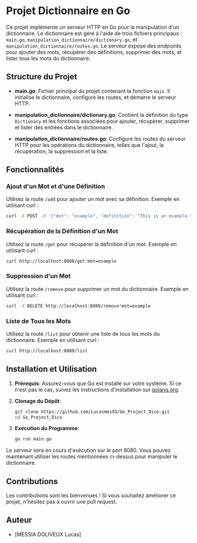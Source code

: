 # Projet Dictionnaire en Go

Ce projet implémente un serveur HTTP en Go pour la manipulation d'un dictionnaire. Le dictionnaire est géré à l'aide de trois fichiers principaux : `main.go`, `manipulation_dictionnaire/dictionary.go`, et `manipulation_dictionnaire/routes.go`. Le serveur expose des endpoints pour ajouter des mots, récupérer des définitions, supprimer des mots, et lister tous les mots du dictionnaire.

## Structure du Projet

- **main.go**: Fichier principal du projet contenant la fonction `main`. Il initialise le dictionnaire, configure les routes, et démarre le serveur HTTP.

- **manipulation_dictionnaire/dictionary.go**: Contient la définition du type `Dictionary` et les fonctions associées pour ajouter, récupérer, supprimer et lister des entrées dans le dictionnaire.

- **manipulation_dictionnaire/routes.go**: Configure les routes du serveur HTTP pour les opérations du dictionnaire, telles que l'ajout, la récupération, la suppression et la liste.

## Fonctionnalités

### Ajout d'un Mot et d'une Définition

Utilisez la route `/add` pour ajouter un mot avec sa définition. Exemple en utilisant curl :

```bash
curl -X POST -d '{"mot": "example", "definition": "This is an example."}' http://localhost:8080/add
```

### Récupération de la Définition d'un Mot

Utilisez la route `/get` pour récupérer la définition d'un mot. Exemple en utilisant curl :

```bash
curl http://localhost:8080/get?mot=example
```

### Suppression d'un Mot

Utilisez la route `/remove` pour supprimer un mot du dictionnaire. Exemple en utilisant curl :

```bash
curl -X DELETE http://localhost:8080/remove?mot=example
```

### Liste de Tous les Mots

Utilisez la route `/list` pour obtenir une liste de tous les mots du dictionnaire. Exemple en utilisant curl :

```bash
curl http://localhost:8080/list
```

## Installation et Utilisation

1. **Prérequis**: Assurez-vous que Go est installé sur votre système. Si ce n'est pas le cas, suivez les instructions d'installation sur [golang.org](https://golang.org/doc/install).

2. **Clonage du Dépôt**:
   ```bash
   git clone https://github.com/Lucasmes93/Go_Project_Dico.git
   cd Go_Project_Dico
    ```

3. **Exécution du Programme**:
   ```bash
   go run main.go
   ```

Le serveur sera en cours d'exécution sur le port 8080. Vous pouvez maintenant utiliser les routes mentionnées ci-dessus pour manipuler le dictionnaire.

## Contributions

Les contributions sont les bienvenues ! Si vous souhaitez améliorer ce projet, n'hésitez pas à ouvrir une pull request.

## Auteur

- [MESSIA DOLIVEUX Lucas]
